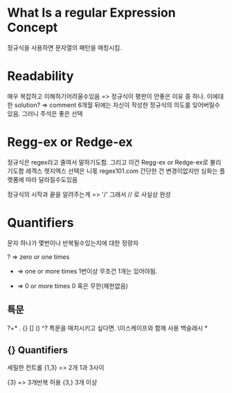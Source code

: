 
# What Is a regular Expression Concept

정규식을 사용하면 문자열의 패턴을 매칭시킴.

# Readability 

매우 복잡하고 이해하기어려울수있음 => 정규식이 평판이 안좋은 이유 중 하나. 
이에대한 solution? => comment
6개월 뒤에는 자신이 작성한 정규식의 의도를 잊어버릴수있음. 그러니 주석은 좋은 선택 

# Regg-ex or Redge-ex 
정규식은 regex라고 줄여서 말하기도함. 
그리고 이건 Regg-ex or Redge-ex로 불리기도함
레겍스 렛지엑스 선택은 니몫
regex101.com 
간단한 건 변경이없지만 심화는 플랫폼에 따라 달라질수도있음 

정규식의 시작과 끝을 알려주는게 => '/' 
그래서 // 로 사실상 완성 


# Quantifiers

문자 하나가 몇번이나 반복될수있는지에 대한 정량자 

? => zero or one times 
+ => one or more times 1번이상 무조건 1개는 있어야됨.
* => 0 or more times 0 혹은 무한(제한없음)

## 특문
?+* . {} [] () ^? 
특문을 매치시키고 싶다면. \이스케이프와 함께 사용
백슬래시 
\*


## {} Quantifiers
세밀한 컨트롤 
{1,3} => 2개  1과 3사이 

{3} => 3개반복 허용 
{3,} 3개 이상 





